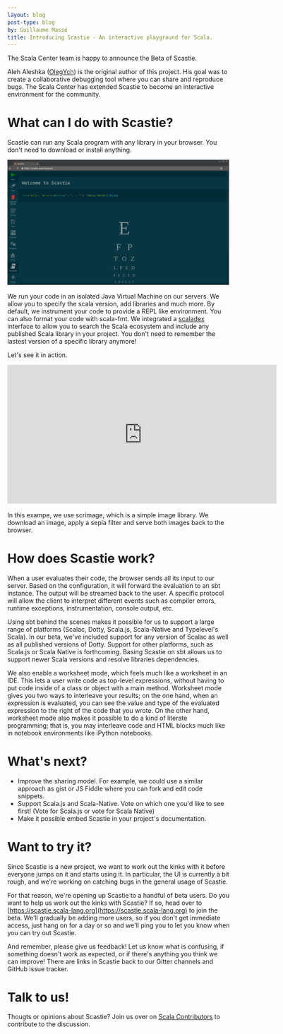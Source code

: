 ```yaml
---
layout: blog
post-type: blog
by: Guillaume Massé
title: Introducing Scastie - An interactive playground for Scala.
---
```


The Scala Center team is happy to announce the Beta of Scastie.

Aleh Aleshka ([OlegYch](https://github.com/OlegYch/)) is the original author of this project. His goal was to create a collaborative debugging tool where you can share and reproduce bugs. The Scala Center has extended Scastie to become an interactive environment for the community.

# What can I do with Scastie?

Scastie can run any Scala program with any library in your browser. You don't need to download or install anything.

[![scastie](/resources/img/blog/scastie/scastie.png)](/resources/img/blog/scastie/scastie.png)

We run your code in an isolated Java Virtual Machine on our servers. We allow you to specify the scala version, add libraries and much more. By default, we instrument your code to provide a REPL like environment. You can also format your code with scala-fmt. We integrated a [scaladex](https://index.scala-lang.org/) interface to allow you to search the Scala ecosystem and include any published Scala library in your project. You don't need to remember the lastest version of a specific library anymore!

Let's see it in action.

<iframe width="610" height="315" src="https://www.youtube.com/embed/ugFgdncsxEQ" frameborder="0" allowfullscreen></iframe>

In this exampe, we use scrimage, which is a simple image library. We download an image, apply a sepia filter and serve both images back to the browser.

# How does Scastie work?

When a user evaluates their code, the browser sends all its input to our server. Based on the configuration, it will forward the evaluation to an sbt instance. The output will be streamed back to the user. A specific protocol will allow the client to interpret different events such as compiler errors, runtime exceptions, instrumentation, console output, etc. 

Using sbt behind the scenes makes it possible for us to support a large range of platforms (Scalac, Dotty, Scala.js, Scala-Native and Typelevel's Scala). In our beta, we've included support for any version of Scalac as well as all published versions of Dotty. Support for other platforms, such as Scala.js or Scala Native is forthcoming. Basing Scastie on sbt allows us to support newer Scala versions and resolve libraries dependencies.

We also enable a worksheet mode, which feels much like a worksheet in an IDE. This lets a user write code as top-level expressions, without having to put code inside of a class or object with a main method. Worksheet mode gives you two ways to interleave your results; on the one hand, when an expression is evaluated, you can see the value and type of the evaluated expression to the right of the code that you wrote. On the other hand, worksheet mode also makes it possible to do a kind of literate programming; that is, you may interleave code and HTML blocks much like in notebook environments like iPython notebooks.

# What's next? 

* Improve the sharing model. For example, we could use a similar approach as gist or JS Fiddle where you can fork and edit code snippets. 
* Support Scala.js and Scala-Native. Vote on which one you'd like to see first! (Vote for Scala.js or vote for Scala Native)
* Make it possible embed Scastie in your project's documentation.

# Want to try it?

Since Scastie is a new project, we want to work out the kinks with it before everyone jumps on it and starts using it. In particular, the UI is currently a bit rough, and we're working on catching bugs in the general usage of Scastie.

For that reason, we're opening up Scastie to a handful of beta users. Do you want to help us work out the kinks with Scastie? If so, head over to [https://scastie.scala-lang.org](https://scastie.scala-lang.org) to join the beta. We'll gradually be adding more users, so if you don't get immediate access, just hang on for a day or so and we'll ping you to let you know when you can try out Scastie.

And remember, please give us feedback! Let us know what is confusing, if something doesn't work as expected, or if there's anything you think we can improve! There are links in Scastie back to our Gitter channels and GitHub issue tracker.

# Talk to us!

Thougts or opinions about Scastie? Join us over on [Scala Contributors](https://contributors.scala-lang.org) to contribute to the discussion.
